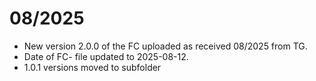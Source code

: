 # 08/2025
* New version 2.0.0 of the FC uploaded as received 08/2025 from TG.
* Date of FC- file updated to 2025-08-12.
* 1.0.1 versions moved to subfolder
